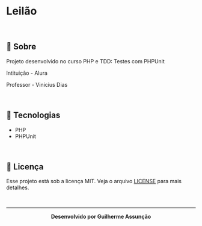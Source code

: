 # Leilão

<br>

## :bookmark_tabs: Sobre

Projeto desenvolvido no curso PHP e TDD: Testes com PHPUnit

Intituição - Alura

Professor - Vinicius Dias

<br>

## :rocket: Tecnologias

-   PHP
-   PHPUnit

<br>

## :green_book: Licença

Esse projeto está sob a licença MIT. Veja o arquivo [LICENSE](LICENSE) para mais detalhes.

<br>

---

<div align="center">
    <b>Desenvolvido por Guilherme Assunção</b>
</div>

